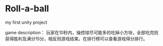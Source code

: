 # Roll-a-ball
my first unity project

game description：
  玩家在10秒内，操控球尽可能多的吃掉小方块，全部吃完则获得胜利及满分15分，相反则游戏结束。在排行榜可以查看游戏得分排行。

